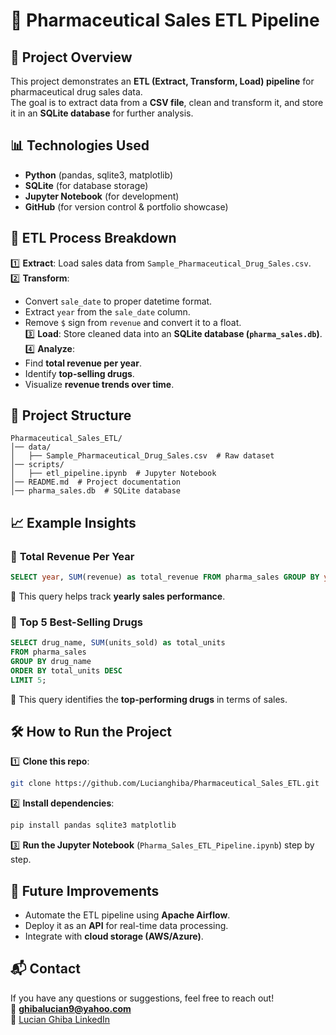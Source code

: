 # 🏥 Pharmaceutical Sales ETL Pipeline

## 📌 Project Overview
This project demonstrates an **ETL (Extract, Transform, Load) pipeline** for pharmaceutical drug sales data.  
The goal is to extract data from a **CSV file**, clean and transform it, and store it in an **SQLite database** for further analysis.

## 📊 Technologies Used
- **Python** (pandas, sqlite3, matplotlib)
- **SQLite** (for database storage)
- **Jupyter Notebook** (for development)
- **GitHub** (for version control & portfolio showcase)

## 🚀 ETL Process Breakdown
1️⃣ **Extract**: Load sales data from `Sample_Pharmaceutical_Drug_Sales.csv`.  
2️⃣ **Transform**:  
   - Convert `sale_date` to proper datetime format.  
   - Extract `year` from the `sale_date` column.  
   - Remove `$` sign from `revenue` and convert it to a float.  
3️⃣ **Load**: Store cleaned data into an **SQLite database (`pharma_sales.db`)**.  
4️⃣ **Analyze**:
   - Find **total revenue per year**.
   - Identify **top-selling drugs**.
   - Visualize **revenue trends over time**.

## 📂 Project Structure
```
Pharmaceutical_Sales_ETL/
│── data/
│   ├── Sample_Pharmaceutical_Drug_Sales.csv  # Raw dataset
│── scripts/
│   ├── etl_pipeline.ipynb  # Jupyter Notebook
│── README.md  # Project documentation
│── pharma_sales.db  # SQLite database
```

## 📈 Example Insights
### 🔹 **Total Revenue Per Year**
```sql
SELECT year, SUM(revenue) as total_revenue FROM pharma_sales GROUP BY year;
```
📌 This query helps track **yearly sales performance**.

### 🔹 **Top 5 Best-Selling Drugs**
```sql
SELECT drug_name, SUM(units_sold) as total_units
FROM pharma_sales
GROUP BY drug_name
ORDER BY total_units DESC
LIMIT 5;
```
📌 This query identifies the **top-performing drugs** in terms of sales.


## 🛠 How to Run the Project
1️⃣ **Clone this repo**:
   ```sh
   git clone https://github.com/Lucianghiba/Pharmaceutical_Sales_ETL.git
   ```
2️⃣ **Install dependencies**:
   ```sh
   pip install pandas sqlite3 matplotlib
   ```
3️⃣ **Run the Jupyter Notebook** (`Pharma_Sales_ETL_Pipeline.ipynb`) step by step.

## 🎯 Future Improvements
- Automate the ETL pipeline using **Apache Airflow**.
- Deploy it as an **API** for real-time data processing.
- Integrate with **cloud storage (AWS/Azure)**.

## 📬 Contact
If you have any questions or suggestions, feel free to reach out!  
📧 **ghibalucian9@yahoo.com**  
🔗 [Lucian Ghiba LinkedIn](https://www.linkedin.com/in/lucian-ghiba-34014a175)
